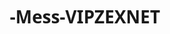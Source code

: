# Mess-VIPZEXNET-
<!DOCTYPE html>
<html lang="fa" dir="rtl">
<head>
    <meta charset="UTF-8">
    <meta name="viewport" content="width=device-width, initial-scale=1.0">
    <title>VIPZEXNET - پیام‌رسان پیشرفته</title>
    <link rel="stylesheet" href="https://cdnjs.cloudflare.com/ajax/libs/font-awesome/6.4.0/css/all.min.css">
    <style>
        * {
            margin: 0;
            padding: 0;
            box-sizing: border-box;
            font-family: 'Segoe UI', Tahoma, Geneva, Verdana, sans-serif;
        }
        
        :root {
            --primary-color: #6a11cb;
            --secondary-color: #2575fc;
            --admin-color: #ff4d4d;
            --text-color: #333;
            --light-gray: #f5f5f5;
            --border-color: #ddd;
            --online-status: #4CAF50;
            --offline-status: #ccc;
        }
        
        body {
            background: linear-gradient(135deg, var(--primary-color) 0%, var(--secondary-color) 100%);
            color: var(--text-color);
            display: flex;
            justify-content: center;
            align-items: center;
            min-height: 100vh;
            padding: 20px;
        }
        
        .container {
            width: 100%;
            max-width: 1200px;
            height: 90vh;
            background-color: white;
            border-radius: 20px;
            overflow: hidden;
            box-shadow: 0 15px 30px rgba(0, 0, 0, 0.2);
            display: flex;
        }
        
        /* نوار کناری */
        .sidebar {
            width: 280px;
            background-color: var(--light-gray);
            border-left: 1px solid var(--border-color);
            display: flex;
            flex-direction: column;
        }
        
        .profile {
            padding: 20px;
            text-align: center;
            border-bottom: 1px solid var(--border-color);
        }
        
        .profile-img {
            width: 80px;
            height: 80px;
            border-radius: 50%;
            object-fit: cover;
            border: 3px solid var(--secondary-color);
            margin-bottom: 10px;
        }
        
        .profile-name {
            font-weight: bold;
            font-size: 18px;
            margin-bottom: 5px;
            display: flex;
            align-items: center;
            justify-content: center;
            gap: 5px;
        }
        
        .verified-badge {
            color: var(--secondary-color);
        }
        
        .admin-badge {
            color: var(--admin-color);
        }
        
        .profile-status {
            color: #666;
            font-size: 14px;
        }
        
        .sidebar-menu {
            padding: 15px;
            flex-grow: 1;
            overflow-y: auto;
        }
        
        .menu-item {
            padding: 12px 15px;
            border-radius: 10px;
            margin-bottom: 8px;
            cursor: pointer;
            transition: all 0.3s;
            display: flex;
            align-items: center;
            gap: 10px;
        }
        
        .menu-item:hover {
            background-color: rgba(106, 17, 203, 0.1);
        }
        
        .menu-item.active {
            background-color: var(--primary-color);
            color: white;
        }
        
        .menu-item i {
            font-size: 18px;
        }
        
        /* محتوای اصلی */
        .main-content {
            flex-grow: 1;
            display: flex;
            flex-direction: column;
        }
        
        .header {
            padding: 15px 20px;
            background-color: white;
            border-bottom: 1px solid var(--border-color);
            display: flex;
            justify-content: space-between;
            align-items: center;
        }
        
        .search-box {
            display: flex;
            align-items: center;
            background-color: var(--light-gray);
            border-radius: 20px;
            padding: 8px 15px;
            width: 250px;
        }
        
        .search-box input {
            border: none;
            background: transparent;
            outline: none;
            flex-grow: 1;
            margin-right: 10px;
        }
        
        .header-actions {
            display: flex;
            gap: 15px;
        }
        
        .header-action {
            width: 40px;
            height: 40px;
            border-radius: 50%;
            display: flex;
            align-items: center;
            justify-content: center;
            background-color: var(--light-gray);
            cursor: pointer;
            transition: all 0.3s;
        }
        
        .header-action:hover {
            background-color: var(--primary-color);
            color: white;
        }
        
        .content-area {
            flex-grow: 1;
            padding: 20px;
            overflow-y: auto;
            background-color: #f9f9f9;
        }
        
        .section-title {
            margin-bottom: 20px;
            padding-bottom: 10px;
            border-bottom: 2px solid var(--primary-color);
            display: flex;
            justify-content: space-between;
            align-items: center;
        }
        
        .btn {
            background: linear-gradient(to right, var(--primary-color), var(--secondary-color));
            color: white;
            border: none;
            padding: 10px 20px;
            border-radius: 10px;
            font-size: 14px;
            font-weight: 600;
            cursor: pointer;
            transition: all 0.3s;
            display: inline-flex;
            align-items: center;
            gap: 8px;
        }
        
        .btn:hover {
            opacity: 0.9;
            transform: translateY(-2px);
        }
        
        .chat-list, .group-list, .channel-list {
            display: grid;
            grid-template-columns: repeat(auto-fill, minmax(250px, 1fr));
            gap: 15px;
        }
        
        .chat-item, .group-item, .channel-item {
            background-color: white;
            border-radius: 15px;
            padding: 15px;
            box-shadow: 0 3px 10px rgba(0, 0, 0, 0.08);
            cursor: pointer;
            transition: all 0.3s;
        }
        
        .chat-item:hover, .group-item:hover, .channel-item:hover {
            transform: translateY(-3px);
            box-shadow: 0 5px 15px rgba(0, 0, 0, 0.1);
        }
        
        .chat-header, .group-header, .channel-header {
            display: flex;
            align-items: center;
            margin-bottom: 10px;
        }
        
        .chat-avatar, .group-avatar, .channel-avatar {
            width: 50px;
            height: 50px;
            border-radius: 50%;
            object-fit: cover;
            margin-left: 10px;
        }
        
        .chat-info, .group-info, .channel-info {
            flex-grow: 1;
        }
        
        .chat-name, .group-name, .channel-name {
            font-weight: bold;
            display: flex;
            align-items: center;
            gap: 5px;
        }
        
        .chat-last-msg, .group-last-msg, .channel-last-msg {
            font-size: 13px;
            color: #666;
            white-space: nowrap;
            overflow: hidden;
            text-overflow: ellipsis;
        }
        
        .chat-time, .group-time, .channel-time {
            font-size: 12px;
            color: #999;
        }
        
        .online {
            width: 10px;
            height: 10px;
            background-color: var(--online-status);
            border-radius: 50%;
            display: inline-block;
            margin-right: 5px;
        }
        
        /* پنل ادمین */
        .admin-panel {
            display: none;
            background-color: white;
            padding: 20px;
            border-radius: 15px;
            box-shadow: 0 5px 15px rgba(0, 0, 0, 0.1);
        }
        
        .admin-panel.active {
            display: block;
        }
        
        .admin-controls {
            display: grid;
            grid-template-columns: repeat(auto-fill, minmax(200px, 1fr));
            gap: 15px;
            margin-bottom: 20px;
        }
        
        .admin-control {
            background-color: var(--light-gray);
            padding: 15px;
            border-radius: 10px;
            text-align: center;
            cursor: pointer;
            transition: all 0.3s;
        }
        
        .admin-control:hover {
            background-color: var(--primary-color);
            color: white;
        }
        
        .admin-control i {
            font-size: 24px;
            margin-bottom: 10px;
        }
        
        .user-list {
            margin-top: 20px;
        }
        
        .user-item {
            display: flex;
            align-items: center;
            padding: 15px;
            border-bottom: 1px solid var(--border-color);
        }
        
        .user-avatar {
            width: 40px;
            height: 40px;
            border-radius: 50%;
            object-fit: cover;
            margin-left: 15px;
        }
        
        .user-info {
            flex-grow: 1;
        }
        
        .user-name {
            font-weight: bold;
            display: flex;
            align-items: center;
            gap: 5px;
        }
        
        .user-actions {
            display: flex;
            gap: 10px;
        }
        
        .user-action {
            padding: 5px 10px;
            border-radius: 5px;
            font-size: 12px;
            cursor: pointer;
        }
        
        .ban-user {
            background-color: #ff4d4d;
            color: white;
        }
        
        .unban-user {
            background-color: #4CAF50;
            color: white;
        }
        
        /* چت */
        .chat-container {
            display: none;
            flex-direction: column;
            height: 100%;
        }
        
        .chat-container.active {
            display: flex;
        }
        
        .chat-header {
            padding: 15px;
            background-color: white;
            border-bottom: 1px solid var(--border-color);
        }
        
        .chat-messages {
            flex-grow: 1;
            padding: 15px;
            overflow-y: auto;
            display: flex;
            flex-direction: column;
            gap: 15px;
        }
        
        .message {
            max-width: 70%;
            padding: 10px 15px;
            border-radius: 15px;
            position: relative;
        }
        
        .message-incoming {
            background-color: var(--light-gray);
            align-self: flex-start;
            border-bottom-right-radius: 0;
        }
        
        .message-outgoing {
            background: linear-gradient(to right, var(--primary-color), var(--secondary-color));
            color: white;
            align-self: flex-end;
            border-bottom-left-radius: 0;
        }
        
        .message-time {
            font-size: 11px;
            margin-top: 5px;
            text-align: right;
            opacity: 0.8;
        }
        
        .chat-input {
            padding: 15px;
            background-color: white;
            border-top: 1px solid var(--border-color);
            display: flex;
            gap: 10px;
        }
        
        .chat-input input {
            flex-grow: 1;
            padding: 12px 15px;
            border: 1px solid var(--border-color);
            border-radius: 20px;
            outline: none;
        }
        
        .attachment-btn {
            width: 40px;
            height: 40px;
            border-radius: 50%;
            display: flex;
            align-items: center;
            justify-content: center;
            background-color: var(--light-gray);
            cursor: pointer;
        }
        
        .attachment-options {
            display: flex;
            gap: 10px;
            margin-top: 10px;
        }
        
        .attachment-option {
            padding: 8px 15px;
            background-color: var(--light-gray);
            border-radius: 15px;
            font-size: 13px;
            display: flex;
            align-items: center;
            gap: 5px;
            cursor: pointer;
        }
        
        /* رسپانسیو */
        @media (max-width: 768px) {
            .container {
                flex-direction: column;
                height: auto;
            }
            
            .sidebar {
                width: 100%;
                order: 2;
            }
            
            .main-content {
                order: 1;
            }
            
            .chat-list, .group-list, .channel-list {
                grid-template-columns: 1fr;
            }
        }
    </style>
</head>
<body>
    <div class="container">
        <!-- نوار کناری -->
        <div class="sidebar">
            <div class="profile">
                <img src="https://randomuser.me/api/portraits/men/32.jpg" alt="Profile" class="profile-img">
                <div class="profile-name">
                    مدیر سیستم
                    <i class="fas fa-check-circle verified-badge"></i>
                    <i class="fas fa-crown admin-badge"></i>
                </div>
                <div class="profile-status">آنلاین</div>
            </div>
            
            <div class="sidebar-menu">
                <div class="menu-item active" data-target="chats">
                    <i class="fas fa-comment"></i>
                    <span>چت‌ها</span>
                </div>
                <div class="menu-item" data-target="groups">
                    <i class="fas fa-users"></i>
                    <span>گروه‌ها</span>
                </div>
                <div class="menu-item" data-target="channels">
                    <i class="fas fa-broadcast-tower"></i>
                    <span>کانال‌ها</span>
                </div>
                <div class="menu-item" data-target="bots">
                    <i class="fas fa-robot"></i>
                    <span>ربات‌ها</span>
                </div>
                <div class="menu-item" data-target="admin">
                    <i class="fas fa-cog"></i>
                    <span>پنل مدیریت</span>
                </div>
                <div class="menu-item" data-target="contacts">
                    <i class="fas fa-address-book"></i>
                    <span>مخاطبین</span>
                </div>
                <div class="menu-item" data-target="settings">
                    <i class="fas fa-cog"></i>
                    <span>تنظیمات</span>
                </div>
            </div>
        </div>
        
        <!-- محتوای اصلی -->
        <div class="main-content">
            <div class="header">
                <div class="search-box">
                    <input type="text" placeholder="جستجو...">
                    <i class="fas fa-search"></i>
                </div>
                
                <div class="header-actions">
                    <div class="header-action">
                        <i class="fas fa-bell"></i>
                    </div>
                    <div class="header-action">
                        <i class="fas fa-plus"></i>
                    </div>
                </div>
            </div>
            
            <div class="content-area">
                <!-- بخش چت‌ها -->
                <div class="content-section" id="chats">
                    <div class="section-title">
                        <h2>چت‌های اخیر</h2>
                        <button class="btn">
                            <i class="fas fa-plus"></i>
                            چت جدید
                        </button>
                    </div>
                    
                    <div class="chat-list">
                        <div class="chat-item" data-chat="1">
                            <div class="chat-header">
                                <img src="https://randomuser.me/api/portraits/women/44.jpg" alt="Avatar" class="chat-avatar">
                                <div class="chat-info">
                                    <div class="chat-name">
                                        <span class="online"></span>
                                        سارا محمدی
                                        <i class="fas fa-check-circle verified-badge"></i>
                                    </div>
                                    <div class="chat-last-msg">سلام چطوری؟</div>
                                </div>
                                <div class="chat-time">10:45</div>
                            </div>
                        </div>
                        
                        <div class="chat-item" data-chat="2">
                            <div class="chat-header">
                                <img src="https://randomuser.me/api/portraits/men/22.jpg" alt="Avatar" class="chat-avatar">
                                <div class="chat-info">
                                    <div class="chat-name">
                                        <span class="online"></span>
                                        علی رضایی
                                    </div>
                                    <div class="chat-last-msg">فایل رو برات فرستادم</div>
                                </div>
                                <div class="chat-time">دیروز</div>
                            </div>
                        </div>
                        
                        <div class="chat-item" data-chat="3">
                            <div class="chat-header">
                                <img src="https://randomuser.me/api/portraits/women/68.jpg" alt="Avatar" class="chat-avatar">
                                <div class="chat-info">
                                    <div class="chat-name">
                                        <span class="online" style="background-color: var(--offline-status);"></span>
                                        نازنین کریمی
                                        <i class="fas fa-check-circle verified-badge"></i>
                                    </div>
                                    <div class="chat-last-msg">个体户通过通过通过</div>
                                </div>
                                <div class="chat-time">سه شنبه</div>
                            </div>
                        </div>
                    </div>
                </div>
                
                <!-- بخش گروه‌ها -->
                <div class="content-section" id="groups" style="display: none;">
                    <div class="section-title">
                        <h2>گروه‌ها</h2>
                        <button class="btn">
                            <i class="fas fa-plus"></i>
                            گروه جدید
                        </button>
                    </div>
                    
                    <div class="group-list">
                        <div class="group-item">
                            <div class="group-header">
                                <img src="https://randomuser.me/api/portraits/lego/2.jpg" alt="Avatar" class="group-avatar">
                                <div class="group-info">
                                    <div class="group-name">گروه دوستان</div>
                                    <div class="group-last-msg">حسین: فردا جلسه داریم</div>
                                </div>
                                <div class="group-time">10:45</div>
                            </div>
                        </div>
                        
                        <div class="group-item">
                            <div class="group-header">
                                <img src="https://randomuser.me/api/portraits/lego/5.jpg" alt="Avatar" class="group-avatar">
                                <div class="group-info">
                                    <div class="group-name">گروه فامیلی</div>
                                    <div class="group-last-msg">مادر: عید امسال کجا بریم؟</div>
                                </div>
                                <div class="group-time">دیروز</div>
                            </div>
                        </div>
                    </div>
                </div>
                
                <!-- بخش کانال‌ها -->
                <div class="content-section" id="channels" style="display: none;">
                    <div class="section-title">
                        <h2>کانال‌ها</h2>
                        <button class="btn">
                            <i class="fas fa-plus"></i>
                            کانال جدید
                        </button>
                    </div>
                    
                    <div class="channel-list">
                        <div class="channel-item">
                            <div class="channel-header">
                                <img src="https://randomuser.me/api/portraits/lego/7.jpg" alt="Avatar" class="channel-avatar">
                                <div class="channel-info">
                                    <div class="channel-name">اخبار فناوری</div>
                                    <div class="channel-last-msg">جدیدترین گوشی سامسونگ رونمایی شد</div>
                                </div>
                                <div class="channel-time">10:45</div>
                            </div>
                        </div>
                        
                        <div class="channel-item">
                            <div class="channel-header">
                                <img src="https://randomuser.me/api/portraits/lego/3.jpg" alt="Avatar" class="channel-avatar">
                                <div class="channel-info">
                                    <div class="channel-name">آموزش برنامه‌نویسی</div>
                                    <div class="channel-last-msg">آموزش React.js - جلسه پنجم</div>
                                </div>
                                <div class="channel-time">دیروز</div>
                            </div>
                        </div>
                    </div>
                </div>
                
                <!-- پنل ادمین -->
                <div class="content-section" id="admin" style="display: none;">
                    <div class="section-title">
                        <h2>پنل مدیریت سیستم</h2>
                    </div>
                    
                    <div class="admin-panel active">
                        <div class="admin-controls">
                            <div class="admin-control">
                                <i class="fas fa-users"></i>
                                <span>مدیریت کاربران</span>
                            </div>
                            <div class="admin-control">
                                <i class="fas fa-bullhorn"></i>
                                <span>ارسال تبلیغات</span>
                            </div>
                            <div class="admin-control">
                                <i class="fas fa-shield-alt"></i>
                                <span>مدیریت امنیت</span>
                            </div>
                            <div class="admin-control">
                                <i class="fas fa-chart-bar"></i>
                                <span>آمار و گزارشات</span>
                            </div>
                        </div>
                        
                        <h3>مدیریت کاربران</h3>
                        <div class="user-list">
                            <div class="user-item">
                                <img src="https://randomuser.me/api/portraits/men/32.jpg" alt="Avatar" class="user-avatar">
                                <div class="user-info">
                                    <div class="user-name">
                                        علی احمدی
                                        <i class="fas fa-check-circle verified-badge"></i>
                                    </div>
                                    <div>آخرین فعالیت: ۲ ساعت پیش</div>
                                </div>
                                <div class="user-actions">
                                    <div class="user-action ban-user">تعلیق کاربر</div>
                                    <div class="user-action">ارتباط</div>
                                </div>
                            </div>
                            
                            <div class="user-item">
                                <img src="https://randomuser.me/api/portraits/women/44.jpg" alt="Avatar" class="user-avatar">
                                <div class="user-info">
                                    <div class="user-name">
                                        سارا محمدی
                                        <i class="fas fa-check-circle verified-badge"></i>
                                    </div>
                                    <div>آخرین فعالیت: همین حالا</div>
                                </div>
                                <div class="user-actions">
                                    <div class="user-action ban-user">تعلیق کاربر</div>
                                    <div class="user-action">ارتباط</div>
                                </div>
                            </div>
                            
                            <div class="user-item">
                                <img src="https://randomuser.me/api/portraits/men/22.jpg" alt="Avatar" class="user-avatar">
                                <div class="user-info">
                                    <div class="user-name">علی رضایی</div>
                                    <div>آخرین فعالیت: ۱ روز پیش</div>
                                </div>
                                <div class="user-actions">
                                    <div class="user-action unban-user">رفع تعلیق</div>
                                    <div class="user-action">ارتباط</div>
                                </div>
                            </div>
                        </div>
                    </div>
                </div>
                
                <!-- چت فعال -->
                <div class="chat-container" id="chat-window">
                    <div class="chat-header">
                        <img src="https://randomuser.me/api/portraits/women/44.jpg" alt="Avatar" class="chat-avatar">
                        <div class="chat-info">
                            <div class="chat-name">
                                <span class="online"></span>
                                سارا محمدی
                                <i class="fas fa-check-circle verified-badge"></i>
                            </div>
                            <div class="chat-last-msg">آنلاین</div>
                        </div>
                        <div class="header-actions">
                            <div class="header-action">
                                <i class="fas fa-phone"></i>
                            </div>
                            <div class="header-action">
                                <i class="fas fa-video"></i>
                            </div>
                            <div class="header-action">
                                <i class="fas fa-ellipsis-v"></i>
                            </div>
                        </div>
                    </div>
                    
                    <div class="chat-messages">
                        <div class="message message-incoming">
                            <div class="message-text">سلام چطوری؟</div>
                            <div class="message-time">۱۰:۴۲</div>
                        </div>
                        
                        <div class="message message-outgoing">
                            <div class="message-text">سلام خوبم ممنون. تو چطوری؟</div>
                            <div class="message-time">۱۰:۴۳</div>
                        </div>
                        
                        <div class="message message-incoming">
                            <div class="message-text">من هم خوبم. یه فایل برات فرستادم ببین</div>
                            <div class="message-time">۱۰:۴۵</div>
                        </div>
                        
                        <div class="message message-incoming">
                            <div class="message-text">
                                <i class="fas fa-file-pdf"></i> سند.pdf
                                <div class="message-time">۱۰:۴۵</div>
                            </div>
                        </div>
                    </div>
                    
                    <div class="chat-input">
                        <div class="attachment-btn">
                            <i class="fas fa-paperclip"></i>
                        </div>
                        <input type="text" placeholder="پیام خود را بنویسید...">
                        <button class="btn" style="padding: 10px 20px;">
                            <i class="fas fa-paper-plane"></i>
                        </button>
                    </div>
                    
                    <div class="attachment-options">
                        <div class="attachment-option">
                            <i class="fas fa-image"></i> عکس
                        </div>
                        <div class="attachment-option">
                            <i class="fas fa-video"></i> ویدیو
                        </div>
                        <div class="attachment-option">
                            <i class="fas fa-file"></i> فایل
                        </div>
                        <div class="attachment-option">
                            <i class="fas fa-map-marker-alt"></i> موقعیت
                        </div>
                        <div class="attachment-option">
                            <i class="fas fa-music"></i> موسیقی
                        </div>
                    </div>
                </div>
            </div>
        </div>
    </div>

    <script>
        // تغییر بین بخش‌های مختلف
        document.querySelectorAll('.menu-item').forEach(item => {
            item.addEventListener('click', function() {
                // غیرفعال کردن همه منوها
                document.querySelectorAll('.menu-item').forEach(i => {
                    i.classList.remove('active');
                });
                
                // فعال کردن منوی انتخاب شده
                this.classList.add('active');
                
                // مخفی کردن همه بخش‌ها
                document.querySelectorAll('.content-section').forEach(section => {
                    section.style.display = 'none';
                });
                
                // نمایش بخش انتخاب شده
                const target = this.getAttribute('data-target');
                document.getElementById(target).style.display = 'block';
                
                // اگر چت باز است، آن را ببند
                document.getElementById('chat-window').classList.remove('active');
            });
        });
        
        // باز کردن چت
        document.querySelectorAll('.chat-item').forEach(item => {
            item.addEventListener('click', function() {
                // مخفی کردن همه بخش‌ها
                document.querySelectorAll('.content-section').forEach(section => {
                    section.style.display = 'none';
                });
                
                // نمایش پنجره چت
                document.getElementById('chat-window').classList.add('active');
            });
        });
        
        // مدیریت دکمه‌های تعلیق کاربر
        document.querySelectorAll('.ban-user').forEach(btn => {
            btn.addEventListener('click', function(e) {
                e.stopPropagation();
                const userName = this.closest('.user-item').querySelector('.user-name').textContent;
                alert(`کاربر ${userName} تعلیق شد.`);
                this.textContent = "رفع تعلیق";
                this.classList.remove('ban-user');
                this.classList.add('unban-user');
            });
        });
        
        document.querySelectorAll('.unban-user').forEach(btn => {
            btn.addEventListener('click', function(e) {
                e.stopPropagation();
                const userName = this.closest('.user-item').querySelector('.user-name').textContent;
                alert(`تعلیق کاربر ${userName} لغو شد.`);
                this.textContent = "تعلیق کاربر";
                this.classList.remove('unban-user');
                this.classList.add('ban-user');
            });
        });
    </script>
</body>
</html>
